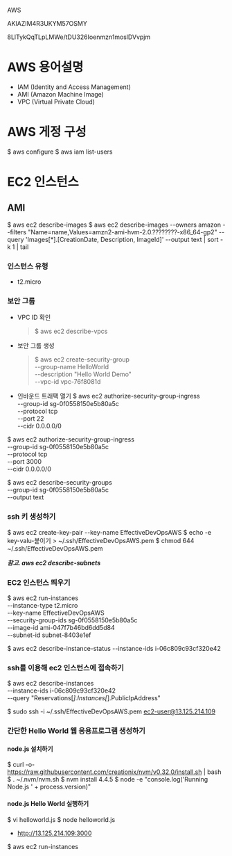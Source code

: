 AWS

AKIAZIM4R3UKYM57OSMY

8LlTykQqTLpLMWe/tDU326Ioenmzn1moslDVvpjm


# AWS 용어설명
* IAM (Identity and Access Management)
* AMI (Amazon Machine Image)
* VPC (Virtual Private Cloud)


# AWS 게정 구성
$ aws configure
$ aws iam list-users

# EC2 인스턴스
## AMI
$ aws ec2 describe-images
$ aws ec2 describe-images --owners amazon --filters "Name=name,Values=amzn2-ami-hvm-2.0.????????-x86_64-gp2" --query 'Images[*].[CreationDate, Description, ImageId]' --output text | sort -k 1 | tail

### 인스턴스 유형
* t2.micro

### 보안 그룹
* VPC ID 확인
  > $ aws ec2 describe-vpcs

* 보안 그룹 생성
  > $ aws ec2 create-security-group \
  >   --group-name HelloWorld \
  >   --description "Hello World Demo" \
  >   --vpc-id vpc-76f8081d
  
* 인바운드 트래팩 열기
$ aws ec2 authorize-security-group-ingress \
  --group-id sg-0f0558150e5b80a5c \
  --protocol tcp \
  --port 22 \
  --cidr 0.0.0.0/0
  
$ aws ec2 authorize-security-group-ingress \
  --group-id sg-0f0558150e5b80a5c \
  --protocol tcp \
  --port 3000 \
  --cidr 0.0.0.0/0
  
$ aws ec2 describe-security-groups \
  --group-id sg-0f0558150e5b80a5c \
  --output text

### ssh 키 생성하기
$ aws ec2 create-key-pair --key-name EffectiveDevOpsAWS
$ echo -e key-valu-붙이기 > ~/.ssh/EffectiveDevOpsAWS.pem
$ chmod 644 ~/.ssh/EffectiveDevOpsAWS.pem

___참고. aws ec2 describe-subnets___

### EC2 인스턴스 띄우기
$ aws ec2 run-instances \
  --instance-type t2.micro \
  --key-name EffectiveDevOpsAWS \
  --security-group-ids sg-0f0558150e5b80a5c \
  --image-id ami-047f7b46bd6dd5d84 \
  --subnet-id subnet-8403e1ef
  
$ aws ec2 describe-instance-status --instance-ids i-06c809c93cf320e42

### ssh를 이용해 ec2 인스턴스에 접속하기
$ aws ec2 describe-instances \
  --instance-ids i-06c809c93cf320e42 \
  --query "Reservations[*].Instances[*].PublicIpAddress"
  
$ sudo ssh -i ~/.ssh/EffectiveDevOpsAWS.pem ec2-user@13.125.214.109

### 간단한 Hello World 웹 응용프로그램 생성하기
#### node.js 설치하기
$ curl -o- https://raw.githubusercontent.com/creationix/nvm/v0.32.0/install.sh | bash
$ . ~/.nvm/nvm.sh
$ nvm install 4.4.5
$ node -e "console.log('Running Node.js ' + process.version)"

#### node.js Hello World 실행하기
$ vi helloworld.js
$ node helloworld.js

* http://13.125.214.109:3000





$ aws ec2 run-instances
